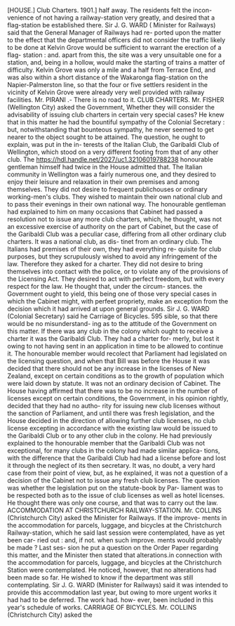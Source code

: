 [HOUSE.] Club Charters. 1901.] half away. The residents felt the incon- venience of not having a railway-station very greatly, and desired that a flag-station be established there. Sir J. G. WARD ( Minister for Railways) said that the General Manager of Railways had re- ported upon the matter to the effect that the departmental officers did not consider the traffic likely to be done at Kelvin Grove would be sufficient to warrant the erection of a flag- station : and. apart from this, the site was a very unsuitable one for a station, and, being in a hollow, would make the starting of trains a matter of difficulty. Kelvin Grove was only a mile and a half from Terrace End, and was also within a short distance of the Wakaronga flag-station on the Napier-Palmerston line, so that the four or five settlers resident in the vicinity of Kelvin Grove were already very well provided with railway facilities. Mr. PIRANI .- There is no road to it. CLUB CHARTERS. Mr. FISHER (Wellington City) asked the Government, Whether they will consider the advisability of issuing club charters in certain very special cases? He knew that in this matter he had the bountiful sympathy of the Colonial Secretary : but, notwithstanding that bounteous sympathy, he never seemed to get nearer to the object sought to be attained. The question, he ought to explain, was put in the in- terests of the Italian Club, the Garibaldi Club of Wellington, which stood on a very different footing from that of any other club. The https://hdl.handle.net/2027/uc1.32106019788238 honourable gentleman himself had twice in the House admitted that. The Italian community in Wellington was a fairly numerous one, and they desired to enjoy their leisure and relaxation in their own premises and among themselves. They did not desire to frequent publichouses or ordinary working-men's clubs. They wished to maintain their own national club and to pass their evenings in their own national way. The honourable gentleman had explained to him on many occasions that Cabinet had passed a resolution not to issue any more club charters, which, he thought, was not an excessive exercise of authority on the part of Cabinet, but the case of the Garibaldi Club was a peculiar case, differing from all other ordinary club charters. It was a national club, as dis- tinet from an ordinary club. The Italians had premises of their own, they had everything re- quisite for club purposes, but they scrupulously wished to avoid any infringement of the law. Therefore they asked for a charter. They did not desire to bring themselves into contact with the police, or to violate any of the provisions of the Licensing Act. They desired to act with perfect freedom, but with every respect for the law. He thought that, under the circum- stances. the Government ought to yield, this being one of those very special cases in which the Cabinet might, with perfeet propriety, make an exception from the decision which it had arrived at upon general grounds. Sir J. G. WARD (Colonial Secretary) said he Carriage of Bicycles. 595 sible, so that there would be no misunderstand- ing as to the attitude of the Government on this matter. If there was any club in the colony which ought to receive a charter it was the Garibaldi Club. They had a charter for- merly, but lost it owing to not having sent in an application in time to be allowed to continue it. The honourable member would recolect that Parliament had legislated on the licensing question, and when that Bill was before the House it was decided that there should not be any increase in the licenses of New Zealand, except on certain conditions as to the growth of population which were laid down by statute. It was not an ordinary decision of Cabinet. The House having affirmed that there was to be no increase in the number of licenses except on certain conditions, the Government, in his opinion rightly, decided that they had no autho- rity for issuing new club licenses without the sanction of Parliament, and until there was fresh legislation, and the House decided in the direction of allowing further club licenses, no club license excepting in accordance with the existing law would be issued to the Garibaldi Club or to any other club in the colony. He had previously explained to the honourable member that the Garibaldi Club was not exceptional, for many clubs in the colony had made similar applica- tions, with the difference that the Garibaldi Club had had a license before and lost it through the neglect of its then secretary. It was, no doubt, a very hard case from their point of view, but, as he explained, it was not a question of a decision of the Cabinet not to issue any fresh club licenses. The question was whether the legislation put on the statute-book by Par- liament was to be respected both as to the issue of club licenses as well as hotel licenses. He thought there was only one course, and that was to carry out the law. ACCOMMODATION AT CHRISTCHURCH RAILWAY-STATION. Mr. COLLINS (Christchurch City) asked the Minister for Railways. If the improve- ments in the accommodation for parcels, luggage, and bicycles at the Christchurch Railway-station, which he said last session were contemplated, have as yet been car- ried out : and, if not. when such improve. ments would probably be made ? Last ses- sion he put a question on the Order Paper regarding this matter, and the Minister then stated that alterations.in connection with the accommodation for parcels, luggage, and bicycles at the Christchurch Station were contemplated. He noticed, however, that no alterations had been made so far. He wished to know if the department was still contemplating. Sir J. G. WARD (Minister for Railways) said it was intended to provide this accommodation last year, but owing to more urgent works it had had to be deferred. The work had. how- ever, been included in this year's schedule of works. CARRIAGE OF BICYCLES. Mr. COLLINS (Christchurch City) asked the 